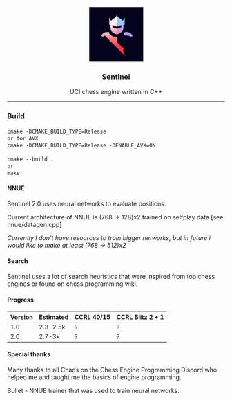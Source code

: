 <div align="center">
  <img width="125" alt="Sentinel Logo" src="./sentinel-min.png">
  <h3>Sentinel</h3>
</div>

<p align="center">UCI chess engine written in C++</p>

<hr />

<h3>Build</h3>

```  
cmake -DCMAKE_BUILD_TYPE=Release
or for AVX
cmake -DCMAKE_BUILD_TYPE=Release -DENABLE_AVX=ON

cmake --build .
or
make
```

<h4> NNUE </h4>
<p>Sentinel 2.0 uses neural networks to evaluate positions.</p>
<p>Current architecture of NNUE is (768 -> 128)x2 trained on selfplay data [see nnue/datagen.cpp] </p>
<i>Currently I don't have resources to train bigger networks, but in future i would like to make at least (768 -> 512)x2 </i>

<h4>Search</h4>
<p>Sentinel uses a lot of search heuristics that were inspired from top chess engines or found on chess programming wiki.</p>

<h4>Progress</h4>

| Version     | Estimated    | CCRL 40/15  | CCRL Blitz 2 + 1
| ----------- | -----------  | ----------- | ---------------- |
| 1.0         | 2.3-2.5k     | ?           | ?                |
| 2.0         | 2.7-3k       | ?           | ?                |

<h4>Special thanks</h4>
<p>Many thanks to all Chads on the Chess Engine Programming Discord who helped me and taught me the basics of engine programming.</p>
<p>Bullet - NNUE trainer that was used to train neural networks.</p>

